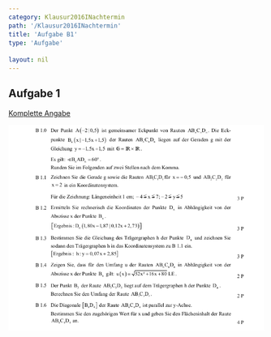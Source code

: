 ```yaml
---
category: Klausur2016INachtermin
path: '/Klausur2016INachtermin'
title: 'Aufgabe B1'
type: 'Aufgabe'

layout: nil
---
```


## Aufgabe 1
<p> <a href="https://www.isb.bayern.de/download/18521/2016_mi_nt.pdf"> Komplette Angabe </a> </p>
<img src="./Aufgabenstellungen/2016_mi_nt/2016_mi_nt_b1.png">



